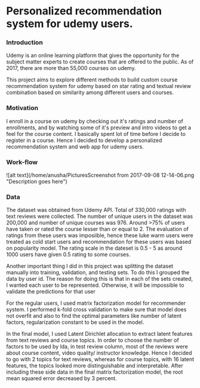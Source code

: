 # Personalized recommendation system for udemy users.

### Introduction 
Udemy is an online learning platform that gives the opportunity for the subject matter experts to create courses that are offered to the public. As of 2017, there are more than 55,000 courses on udemy. 

This project aims to explore different methods to build custom course recommendation system for udemy based on star rating and textual review combination based on similarity among different users and courses. 

### Motivation
I enroll in a course on udemy by checking out it's ratings and number of enrollments, and by watching some of it's preview and intro videos to get a feel for the course content. I basically spent lot of time before I decide to register in a course. Hence I decided to develop a personalized recommendation system and web app for udemy users.

### Work-flow

![alt text](/home/anusha/PicturesScreenshot from 2017-09-08 12-14-06.png "Description goes here")

### Data
The dataset was obtained from Udemy API. Total of 330,000 ratings with text reviews were collected. The number of unique users in the dataset was 200,000 and number of unique courses was 976. Around >75% of users have taken or rated the course lesser than or equal to 2. The evaluation of ratings from these users was imposiible, hence these luke warm users were treated as cold start users and recommendation for these users was based on popularity model. The rating scale in the dateset is 0.5 - 5 as around 1000 users have given 0.5 rating to some courses.




Another important thing I did in this project was splitting the dataset manually into training, validation, and testing sets. To do this I grouped the data by user id. The reason for doing this is that in each of the sets created, I wanted each user to be represented. Otherwise, it will be impossible to validate the predictions for that user

For the regular users, I used matrix factorization model for recommender system. I performed k-fold cross validation to make sure that model does not overfit and also to find the optimal parameters like number of latent factors, regularization constant to be used in the model.

In the final model, I used Latent Dirichlet allocation to extract latent features from text reviews and course topics. In order to choose the number of factors to be used by lda, in test review column, most of the reviews were about course content, video quality/ instructor knowledge. Hence I decided to go with 2 topics for text reviews, whereas for course topics, with 16 latent features, the topics looked more distinguishable and interpretable. After including these side data in the final matrix factorization model, the root mean squared error decreased by 3 percent. 





